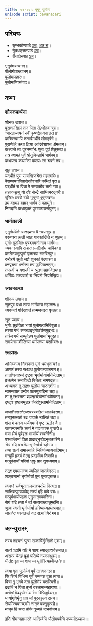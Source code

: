 ```yaml
---  
title: ०४-००५ भृगुषु पुलोमा
unicode_script: devanagari
---  
```


## परिचयः
- कुम्भकोणपाठे [ऽत्र](https://archive.org/details/mahAbhArata-kumbhakoNam/page/n369), [अत्र च](https://sanskritdocuments.org/mirrors/mahabharata/mbhK/mahabharata-k-01-sa.html)।
- सुक्थङ्करपाठे [ऽत्र](http://bombay.indology.info/mahabharata/text/UD/MBh01.txt)।
- गीताप्रेस्पाठे [ऽत्र](https://archive.org/stream/mahabharata01ramauoft#page/564/mode/2up)।

भृगुवंशकथनम्॥  
पौलोमोपाख्यानम्॥  
पुलोमापहारः॥  
पुलोमाग्निसंवादः॥  

## कथा
### शौनकप्रार्थना
 शौनक उवाच॥  
पुराणमखिलं तात पिता तेऽधीतवान्पुरा॥  
'भारताध्ययनं सर्वं कृष्णद्वैपायनात्तदा॥'  
कच्चित्त्वमपि तत्सर्वमधीषे लोमहर्षणे॥  
पुराणे हि कथा दिव्या आदिवंशाश्च धीमताम्॥  
कथ्यन्ते ताः पुरास्माभिः श्रुताः पूर्वं पितुस्तव॥  
तत्र वंशमहं पूर्वं श्रोतुमिच्छामि भार्गवम्॥  
कथयस्व कथामेतां कल्याः स्म श्रवणे तव॥  

 सूत उवाच॥  
यदधीतं पुरा सम्यग्द्विजश्रेष्ठ महात्मभिः॥  
वैशम्पायनविप्राद्यैस्तैश्चापि कथितं पुरा॥  
यदधीतं च पित्रा मे सम्यक्चैव ततो मया॥  
तत्तावच्छृणु यो देवैः सेन्द्रैः साग्निमरुद्गणैः॥  
पूजितः प्रवरो वंशो भृगूणां भृगुनन्दन॥  
इमं वंशमहं ब्रह्मन् भार्गवं ते महामुने॥  
निगदामि कथायुक्तं पुराणाश्रयसंयुतम्॥  

### भार्गवावली
भृगुर्महर्षिर्भगवान्ब्रह्मणा वै स्वयम्भुवा॥  
वरुणस्य क्रतौ जातः पावकादिति नः श्रुतम्॥   
भृगोः सुदयितः पुत्रश्च्यवनो नाम भार्गवः॥  
च्यवनस्यापि दायादः प्रमतिर्नाम धार्मिकः॥  
प्रमतेरप्यभूत्पुत्रो घृताच्यां रुरुरित्युत॥  
रुरोरपि सुतो जज्ञे शुनको वेदपारगः॥  
प्रमद्वरायां धर्मात्मा तव पूर्वपितामहात्॥  
तपस्वी च यशस्वी च श्रुतवान्ब्रह्मवित्तमः॥  
धर्मिष्ठः सत्यवादी च नियतो नियतेन्द्रियः॥  

### च्यवनकथा
 शौनक उवाच॥  
सूतपुत्र यथा तस्य भार्गवस्य महात्मनः॥  
च्यवनत्वं परिख्यातं तन्ममाचक्ष्व पृच्छतः॥  

 सूत उवाच॥  
भृगोः सुदयिता भार्या पुलोमेत्यभिविश्रुता॥  
तस्यां गर्भः समभवद्भृगोर्वीर्यसमुद्भवः॥  
तस्मिन्गर्भे सम्भृतेऽथ पुलोमायां भृगूद्वह॥  
समये समशीलिन्यां धर्मपत्न्यां यशस्विनः॥  

#### रक्षःप्रवेशः
अभिषेकाय निष्क्रान्ते भृगौ धर्मभृतां वरे॥  
आश्रमं तस्य रक्षोऽथ पुलोमाभ्याजगाम ह॥  
तं प्रविश्याश्रमं दृष्ट्वा भृगोर्भार्यामनिन्दिताम्॥  
हृच्छयेन समाविष्टो विचेताः समपद्यत॥  
अभ्यागतं तु तद्रक्षः पुलोमा चारुदर्शना॥  
न्यमन्त्रयत वन्येन फलमूलादिना तदा॥  
तां तु रक्षस्ततो ब्रह्मन्हृच्छयेनाभिपीडितम्॥  
दृष्ट्वा हृष्टमभूत्तत्र जिहीर्षुस्तामनिन्दिताम्॥  

अथाग्निशरणेऽपश्यज्ज्वलितं जातवेदसम्॥  
तमपृच्छत्ततो रक्षः पावकं ज्वलितं तदा॥  
शंस मे कस्य भार्येयमग्ने पृष्ट ऋतेन वै॥  
सत्यस्त्वमसि सत्यं मे वद पावक पृच्छते॥  
मया हीयं पूर्ववृता भार्यार्थे वरवर्णिनी॥  
पश्चात्त्विमां पिता प्रादाद्भृगवेऽनृतकारिणे॥  
सेयं यदि वरारोहा भृगोर्भार्या रहोगता॥  
तथा सत्यं समाख्याहि जिहीर्षाम्याश्रमादिमाम्॥  
मन्युर्हि हृदयं मेऽद्य प्रदहन्निव तिष्ठति॥  
मत्पूर्वभार्यां यदिमां भृगुः प्राप सुमध्यमाम्॥  


तद्रक्ष एवमामन्त्र्य ज्वलितं जातवेदसम्॥  
शङ्कमानो भृगोर्भार्यां पुनः पुनरपृच्छत॥  

त्वमग्ने सर्वभूतानामन्तश्चरसि नित्यदा॥  
साक्षिवत्पुण्यपापेषु सत्यं ब्रूहि कवे वचः॥  
मत्पूर्वभार्यापहृता भृगुणानृतकारिणा॥  
सेयं यदि तथा मे त्वं सत्यमाख्यातुमर्हसि॥  
श्रुत्वा त्वत्तो भृगोर्भार्यां हरिष्याम्यहमाश्रमात्॥  
जातवेदः पश्यतस्ते वद सत्यां गिरं मम॥  

## अग्न्युत्तरम्
तस्य तद्वचनं श्रुत्वा सप्तार्चिर्दुःखितो भृशम्॥  

सत्यं वदामि यदि मे शापः स्याद्ब्रह्मवित्तमात्॥  
असत्यं चेदहं ब्रूयां पतिष्ये नरकान्ध्रुवम्॥  
भीतोऽनृताच्च शापाच्च भृगोरित्यब्रवीच्छनैः॥  

त्वया वृता पुलोमेयं पूर्वं दानवनन्दन॥  
किं त्वियं विधिना पूर्वं मन्त्रवन्न वृता त्वया॥  
पित्रा तु भृगवे दत्ता पुलोमेयं यशस्विनी॥  
ददाति न पिता तुभ्यं वरलोभान्महायशाः॥  
अथेमां वेददृष्टेन कर्मणा विधिपूर्वकम्॥  
भार्यामृषिर्भृगुः प्राप मां पुरस्कृत्य दानव॥  
सेयमित्यवगच्छामि नानृतं वक्तुमुत्सहे॥  
नानृतं हि सदा लोके पूज्यते दानवोत्तम॥  

इति श्रीमन्महाभारते आदिपर्वणि पौलोमपर्वणि पञ्चमोऽध्यायः॥  